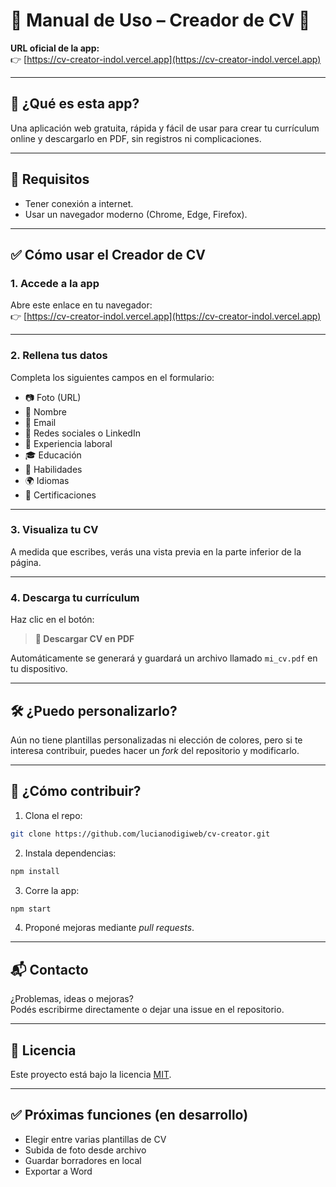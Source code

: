 # 📘 Manual de Uso – Creador de CV 📝

**URL oficial de la app:**  
👉 [https://cv-creator-indol.vercel.app](https://cv-creator-indol.vercel.app)

---

## 🚀 ¿Qué es esta app?

Una aplicación web gratuita, rápida y fácil de usar para crear tu currículum online y descargarlo en PDF, sin registros ni complicaciones.

---

## 📌 Requisitos

- Tener conexión a internet.
- Usar un navegador moderno (Chrome, Edge, Firefox).

---

## ✅ Cómo usar el Creador de CV

### 1. **Accede a la app**
Abre este enlace en tu navegador:  
👉 [https://cv-creator-indol.vercel.app](https://cv-creator-indol.vercel.app)

---

### 2. **Rellena tus datos**
Completa los siguientes campos en el formulario:

- 📷 Foto (URL)
- 👤 Nombre
- 📧 Email
- 🔗 Redes sociales o LinkedIn
- 💼 Experiencia laboral
- 🎓 Educación
- 🧠 Habilidades
- 🌍 Idiomas
- 📜 Certificaciones

---

### 3. **Visualiza tu CV**
A medida que escribes, verás una vista previa en la parte inferior de la página.

---

### 4. **Descarga tu currículum**
Haz clic en el botón:
> **📄 Descargar CV en PDF**

Automáticamente se generará y guardará un archivo llamado `mi_cv.pdf` en tu dispositivo.

---

## 🛠 ¿Puedo personalizarlo?

Aún no tiene plantillas personalizadas ni elección de colores, pero si te interesa contribuir, puedes hacer un *fork* del repositorio y modificarlo.

---

## 🧩 ¿Cómo contribuir?

1. Clona el repo:
```bash
git clone https://github.com/lucianodigiweb/cv-creator.git
```

2. Instala dependencias:
```bash
npm install
```

3. Corre la app:
```bash
npm start
```

4. Proponé mejoras mediante *pull requests*.

---

## 📬 Contacto

¿Problemas, ideas o mejoras?  
Podés escribirme directamente o dejar una issue en el repositorio.

---

## 🧾 Licencia

Este proyecto está bajo la licencia [MIT](LICENSE).

---

## ✅ Próximas funciones (en desarrollo)

- Elegir entre varias plantillas de CV
- Subida de foto desde archivo
- Guardar borradores en local
- Exportar a Word